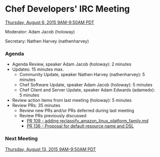 # Chef Developers' IRC Meeting

[Thursday, August 6, 2015 9AM-9:50AM PDT](http://everytimezone.com/#2015-8-6,240,cn3)

Moderator:  Adam Jacob (holoway)

Secretary:  Nathen Harvey (nathenharvey)

### Agenda
* Agenda Review, speaker Adam Jacob (holoway): 2 minutes
* Updates: 15 minutes max.
  * Community Update, speaker Nathen Harvey (nathenharvey): 5 minutes
  * Chef Software Update, speaker Adam Jacob (holoway): 5 minutes
  * Chef Client and Server Update, speaker Adam Edwards (adamedx): 5 minutes
* Review action items from last meeting (holoway): 5 minutes
* Review PRs:  35 minutes
  * Review new PRs and/or PRs deferred during last meeting
  * Review PRs previously discussed
    * [PR 109 - adding reclassify_amazon_linux_platform_family.md](https://github.com/chef/chef-rfc/pull/109)
    * [PR 136 - Proposal for default resource name and DSL](https://github.com/chef/chef-rfc/pull/136)


### Next Meeting

[Thursday, August 13, 2015 9AM-9:50AM PDT](http://everytimezone.com/#2015-8-13,240,cn3)
